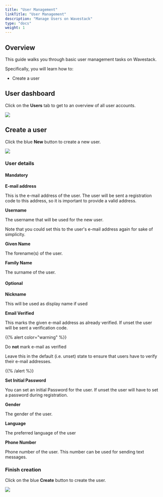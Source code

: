 ```yaml
---
title: "User Management"
linkTitle: "User Management"
description: "Manage Users on Wavestack"
type: "docs"
weight: 1
---
```

<!-- SPDX-License-Identifier: CC-BY-4.0 -->
<!-- Copyright (C) 2023 Wavecon GmbH -->

## Overview

This guide walks you through basic user management tasks on Wavestack.

Specifically, you will learn how to:

- Create a user

## User dashboard

Click on the **Users** tab to get to an overview of all user accounts.

![](/assets/iam/users/users-overview.png)


## Create a user

Click the blue **New** button to create a new user.

![](/assets/iam/users/users-new.png)

### User details

#### Mandatory

**E-mail address**

This is the e-mail address of the user. The user will be sent a
registration code to this address, so it is important to provide a
valid address.

**Username**

The username that will be used for the new user.

Note that you could set this to the user's e-mail address again for
sake of simplicity.

**Given Name**

The forename(s) of the user.

**Family Name**

The surname of the user.

#### Optional

**Nickname**

This will be used as display name if used

**Email Verified**

This marks the given e-mail address as already verified. If unset the
user will be sent a verification code.

{{% alert color="warning" %}}

Do **not** mark e-mail as verified

Leave this in the default (i.e. unset) state to ensure that users
have to verify their e-mail addresses.

{{% /alert %}}

**Set Initial Password**

You can set an initial Password for the user. If unset the user will
have to set a password during registration.

**Gender**

The gender of the user.

**Language**

The preferred language of the user

**Phone Number**

Phone number of the user. This number can be used for sending text
messages.

### Finish creation

Click on the blue **Create** button to create the user.

![](/assets/iam/users/users-new-create.png)
